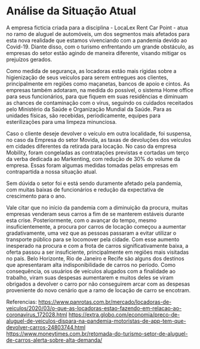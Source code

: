 # Análise da Situação Atual
A empresa ficticia criada para a disciplina - LocaLex Rent Car Point - atua no ramo de aluguel de automóveis, um dos segmentos mais afetados para esta nova realidade que estamos vivenciando com a pandemia devido ao Covid-19.
Diante disso, com o turismo enfrentando um grande obstáculo, as empresas do setor estão agindo de maneira diferente, visando mitigar os prejuízos gerados.


Como medida de segurança, as locadoras estão mais rígidas sobre a higienização de seus veículos para serem entregues aos clientes, principalmente em regiões como maçanetas, bancos de apoio e cintos.
As empresas também adotaram, na medida do possível, o sistema Home office para seus funcionários, para que fiquem em suas residências e diminuam as chances de contaminação com o vírus, seguindo os cuidados receitados pelo Ministério da Saúde e Organização Mundial da Saúde.
Para as unidades físicas, são recebidas, periodicamente, equipes para esterilizações para uma limpeza minunciosa.


Caso o cliente deseje devolver o veículo em outra localidade, foi suspensa, no caso da Empresa do setor Movida, as taxas de devoluções dos veículos em cidades diferentes da retirada para locação.
No caso da empresa Mobility, foram congeladas as contratações previstas e cortadas um terço da verba dedicada ao Markenting, com redução de 30% do volume da empresa.
Essas foram algumas medidas tomadas pelas empresas em contrapartida a nossa situação atual.


Sem dúvida o setor foi e está sendo duramente afetado pela pandemia, com muitas baixas de funcionários e redução da expectativa de crescimento para o ano.


Vale citar que no início da pandemia com a diminuição da procura, muitas empresas venderam seus carros a fim de se manterem estáveis durante esta crise. Posteriormente, com o avançar do tempo, mesmo insuficientemente, a procura por carros de locação começou a aumentar gradativamente, uma vez que as pessoas passaram a evitar utilizar o transporte público para se locomover pela cidade. Com esse aumento inesperado na procura e com a frota de carros significativamente baixa, a oferta passou a ser insuficiente, principalmente em regiões mais visitadas no país. 
Belo Horizonte, Rio de Janeiro e Recife são alguns dos destinos que apresentaram alta indisponibilidade de carros no período.
Como consequência, os usuários de veículos alugados com a finalidade ao trabalho, viram suas despesas aumentarem e muitos deles se viram obrigados a devolver o carro por não conseguirem arcar com as despesas proveniente do novo cenário que a ramo de locação de carro se encotram. 


Referencias:
https://www.panrotas.com.br/mercado/locadoras-de-veiculos/2020/03/o-que-as-locadoras-estao-fazendo-em-relacao-ao-coronavirus_172028.html
https://extra.globo.com/economia/preco-de-aluguel-de-veiculos-dispara-na-pandemia-motoristas-de-app-tem-que-devolver-carros-24803744.html
https://www.moneytimes.com.br/retomada-do-turismo-setor-de-aluguel-de-carros-alerta-sobre-alta-demanda/

